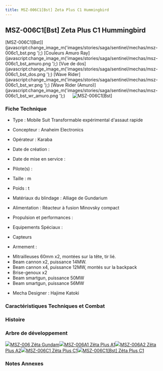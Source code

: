 ```yaml
---
title: MSZ-006C1[Bst] Zeta Plus C1 Hummingbird
---
```


MSZ-006C1[Bst] Zeta Plus C1 Hummingbird
---------------------------------------


[MSZ-006C1[Bst]](javascript:change_image_m('images/stories/saga/sentinel/mechas/msz-006c1_bst.png
');) [Couleurs Amuro Ray](javascript:change_image_m('images/stories/saga/sentinel/mechas/msz-006c1_bst_amuro.png
');) [Vue de dos](javascript:change_image_m('images/stories/saga/sentinel/mechas/msz-006c1_bst_dos.png
');) [Wave Rider](javascript:change_image_m('images/stories/saga/sentinel/mechas/msz-006c1_bst_wr.png
');) [Wave Rider (Amuro)](javascript:change_image_m('images/stories/saga/sentinel/mechas/msz-006c1_bst_wr_amuro.png
');)      ![
MSZ-006C1[Bst]](/images/stories/saga/sentinel/mechas/msz-006c1_bst.png
)    
### Fiche Technique



- Type : Mobile Suit Transformable expérimental d'assaut rapide
  
- Concepteur : Anaheim Electronics
  
- Opérateur : Karaba
  
- Date de création : 
  
- Date de mise en service : 
  
- Pilote(s) : 
  
- Taille : m
  
- Poids : t
  
- Matériaux du blindage : Alliage de Gundarium
  
- Alimentation : Réacteur à fusion Minovsky compact
  
- Propulsion et performances : 
  
- Equipements Spéciaux :


* Capteurs


- Armement :


* Mitrailleuses 60mm x2, montées sur la tête, tir lié.
* Beam cannon x2, puissance 14MW.
* Beam cannon x4, puissance 12MW, montés sur la backpack
* Brise-genoux x2
* Beam smartgun, puissance 50MW
* Beam smartgun, puissance 56MW


- Mecha Designer : Hajime Katoki


### Caractéristiques Techniques et Combat


### Histoire


### Arbre de développement


![](/images/stories/saga/zetagundam/mechas/mini/msz-006.png)[MSZ-006 Zêta Gundam](uc/zeta-gundam/msz-006-zeta-gundam.html)![](/images/stories/saga/sentinel/mechas/mini/msz-006a1-amuro.png)[MSZ-006A1 Zêta Plus A1](uc/gundam-sentinel/msz-006a1-zeta-plus-a1.html)![](/images/stories/saga/sentinel/mechas/mini/msz-006a2.png)[MSZ-006A2 Zêta Plus A2](uc/gundam-sentinel/msz-006a2-zeta-plus-a2.html)![](/images/stories/saga/sentinel/mechas/mini/msz-006c1.png)[MSZ-006C1 Zêta Plus C1](uc/gundam-sentinel/msz-006c1-zeta-plus-c1.html)![](/images/stories/saga/sentinel/mechas/mini/msz-006c1_bst_amuro.png)[MSZ-006C1[Bst] Zêta Plus C1](uc/gundam-sentinel/msz-006c1-bst-zeta-plus-c1-hummingbird.html)
### Notes Annexes


